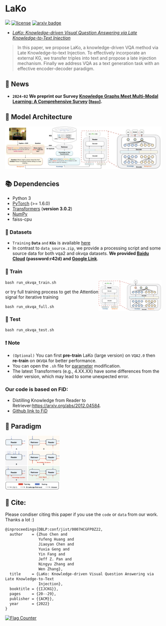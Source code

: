 # LaKo

![](https://img.shields.io/badge/version-1.0.1-blue)
[![license](https://img.shields.io/github/license/mashape/apistatus.svg?maxAge=2592000)](https://github.com/hackerchenzhuo/LaKo/blob/main/LICENSE)
[![arxiv badge](https://img.shields.io/badge/arxiv-2207.12888-red)](https://arxiv.org/abs/2207.12888)
 - [*LaKo: Knowledge-driven Visual Question Answering via Late Knowledge-to-Text Injection*](https://arxiv.org/abs/2207.12888) 
 

>In this paper, we propose LaKo, a knowledge-driven VQA method via Late Knowledge-to-text Injection. To effectively incorporate an external KG, we transfer triples into text and propose a late injection mechanism. Finally we address VQA as a text generation task with an effective encoder-decoder paradigm. 

 ## 🔔 News
- **`2024-02` We preprint our Survey [Knowledge Graphs Meet Multi-Modal Learning: A Comprehensive Survey](http://arxiv.org/abs/2402.05391)  [[`Repo`](https://github.com/zjukg/KG-MM-Survey)].**

## 🌈 Model Architecture
![Model_architecture](https://github.com/hackerchenzhuo/LaKo/blob/main/figure/github.png)

## 📚 Dependencies

- Python 3
- [PyTorch](http://pytorch.org/) (>= 1.6.0)
- [Transformers](http://huggingface.co/transformers/) (**version 3.0.2**)
- [NumPy](http://www.numpy.org/)
- faiss-cpu

### 🧰 Datasets
- `Training` **`Data`** `and` **`KGs`** is available [here](https://github.com/hackerchenzhuo/LaKo/tree/main/data_process)
- In contrast to `data_source.zip`, we provide a processing script and some source data for both vqa2 and okvqa datasets. **We provided  [Baidu Cloud](https://pan.baidu.com/s/1vfnLluKvSh7qpC6oTJx1_Q) (password:r42d) and [Google Link](https://drive.google.com/file/d/1NQxON0BgxFQQaFpICBbUW4Rr4sGsCfdw/view?usp=sharing)**.

### 🚀 Train
<img align="right" alt="GIF" src="https://github.com/hackerchenzhuo/LaKo/blob/main/figure/Decoder.gif"  width="40%" height="auto" />

```shell
bash run_okvqa_train.sh
```
or try full training process to get the Attention signal for iterative training

```shell
bash run_okvqa_full.sh
```


### 🚀 Test

```shell
bash run_okvqa_test.sh
```

### ❗ Note
- ```(Optional)``` You can first **pre-train** LaKo (large version) on ```VQA2.0``` then **re-train** on ```OKVQA``` for better performance.
- You can open the `.sh` file for <a href="#Parameter">parameter</a> modification.
- The latest Transformers (e.g., 4.XX.XX) have some differences from the older version, which may lead to some unexpected error.


### Our code is based on FiD:
- Distilling Knowledge from Reader to Retriever:https://arxiv.org/abs/2012.04584. 
- [Github link to FiD](https://github.com/facebookresearch/FiD)

## 🔬 Paradigm
<img align="middle" src="https://github.com/hackerchenzhuo/LaKo/blob/main/figure/prarad.png"  width="35%" height="auto" />

## 🤝 Cite:
Please condiser citing this paper if you use the ```code``` or ```data``` from our work.
Thanks a lot :)

```bigquery
@inproceedings{DBLP:conf/jist/0007HCGFP0Z22,
  author    = {Zhuo Chen and
               Yufeng Huang and
               Jiaoyan Chen and
               Yuxia Geng and
               Yin Fang and
               Jeff Z. Pan and
               Ningyu Zhang and
               Wen Zhang},
  title     = {LaKo: Knowledge-driven Visual Question Answering via Late Knowledge-to-Text
               Injection},
  booktitle = {{IJCKG}},
  pages     = {20--29},
  publisher = {{ACM}},
  year      = {2022}
}
```

<a href="https://info.flagcounter.com/VOlE"><img src="https://s11.flagcounter.com/count2/VOlE/bg_FFFFFF/txt_000000/border_F7F7F7/columns_6/maxflags_12/viewers_3/labels_0/pageviews_0/flags_0/percent_0/" alt="Flag Counter" border="0"></a>

